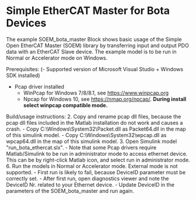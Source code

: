 # Simple EtherCAT Master for Bota Devices

The example SOEM_bota_master Block shows basic usage of the Simple Open EtherCAT Master (SOEM) library by transferring input and output PDO data with an EtherCAT Slave device. The example model is to be run in Normal or Accelerator mode on Windows. 

Prerequisites:
(- Supported version of Microsoft Visual Studio + Windows SDK installed)
- Pcap driver installed
    - WinPcap for Windows 7/8/8.1, see https://www.winpcap.org
    - Npcap for Windows 10, see https://nmap.org/npcap/. **During install select winpcap compatible mode.**
    
Build/usage instructions:
2. Copy and rename pcap dll files, because the pcap dll files included in the Matlab installation do not work and causes a crash. 
    - Copy C:\Windows\System32\Packet.dll as Packet64.dll in the map of this simulink model.
    - Copy C:\Windows\System32\wpcap.dll as wpcap64.dll in the map of this simulink model.
3. Open Simulink model "run_bota_ethercat.slx".
    - Note that some Pcap drivers require Matlab/Simulink to be run in administrator mode to access ethernet device. This can be by right-click Matlab icon, and select run in administrator mode.
6. Run the models in Normal or Accelerator mode. External mode is not supported.
    - First run is likely to fail, because DeviceID parameter must be correctly set.
    - After first run, open diagnostics viewer and note the DeviceID Nr. related to your Ethernet device.
    - Update DeviceID in the parameters of the SOEM_bota_master and run again.

